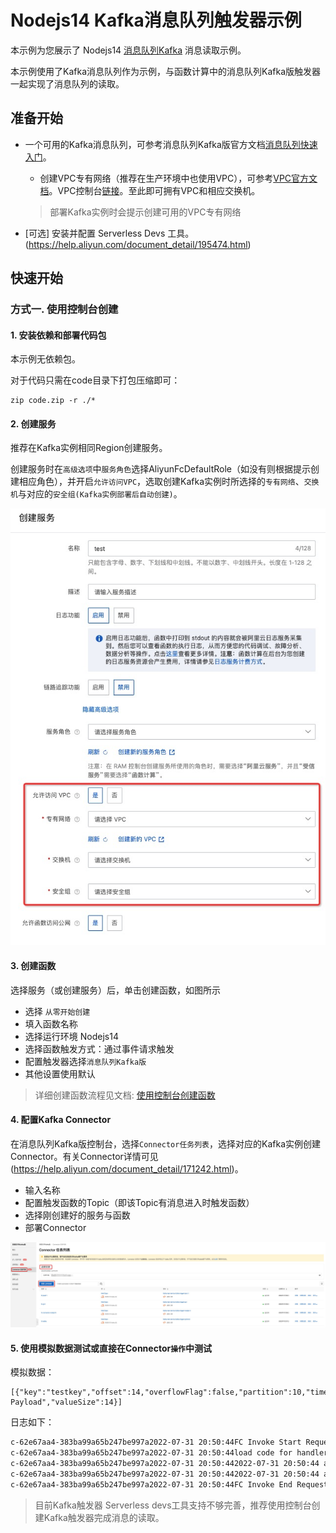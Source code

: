 # Nodejs14 Kafka消息队列触发器示例

本示例为您展示了 Nodejs14  [消息队列Kafka](https://help.aliyun.com/document_detail/68151.html?spm=5176.167616.J_5253785160.5.2dfe6feexRPqMj) 消息读取示例。

本示例使用了Kafka消息队列作为示例，与函数计算中的消息队列Kafka版触发器一起实现了消息队列的读取。



 ## 准备开始

 - 一个可用的Kafka消息队列，可参考消息队列Kafka版官方文档[消息队列快速入门](https://help.aliyun.com/document_detail/99949.html)。

   - 创建VPC专有网络（推荐在生产环境中也使用VPC），可参考[VPC官方文档](https://help.aliyun.com/document_detail/65398.htm?spm=a2c4g.11186623.0.0.61be4c9d4aGfpg#task-1012575)。VPC控制台[链接](https://vpcnext.console.aliyun.com/)。至此即可拥有VPC和相应交换机。

   > 部署Kafka实例时会提示创建可用的VPC专有网络

 - [可选] 安装并配置 Serverless Devs 工具。(https://help.aliyun.com/document_detail/195474.html)

 ## 快速开始

 ### 方式一. 使用控制台创建

#### 1. 安装依赖和部署代码包

本示例无依赖包。

对于代码只需在code目录下打包压缩即可：

```shell
zip code.zip -r ./*
```



 #### 2. 创建服务

推荐在Kafka实例相同Region创建服务。

创建服务时在`高级选项`中`服务角色`选择AliyunFcDefaultRole（如没有则根据提示创建相应角色），并开启`允许访问VPC`，选取创建Kafka实例时所选择的`专有网络`、`交换机`与对应的`安全组(Kafka实例部署后自动创建)`。

![CreateService.png](assets/CreateService.png)



 #### 3. 创建函数

 选择服务（或创建服务）后，单击创建函数，如图所示

 - 选择 `从零开始创建`
 - 填入函数名称
 - 选择运行环境 Nodejs14
 - 选择函数触发方式：通过事件请求触发
 - 配置触发器选择`消息队列Kafka版`
 - 其他设置使用默认

 > 详细创建函数流程见文档: [使用控制台创建函数](https://help.aliyun.com/document_detail/51783.html)



 #### 4. 配置Kafka Connector

在消息队列Kafka版控制台，选择`Connector任务列表`，选择对应的Kafka实例创建Connector。有关Connector详情可见(https://help.aliyun.com/document_detail/171242.html)。

- 输入名称
- 配置触发函数的Topic（即该Topic有消息进入时触发函数）
- 选择刚创建好的服务与函数
- 部署Connector

![Connector.png](assets/Connector.png)



 #### 5. **使用模拟数据测试**或直接在Connector`操作`中测试

 模拟数据：

```
[{"key":"testkey","offset":14,"overflowFlag":false,"partition":10,"timestamp":1659271844051,"topic":"HelloTopic","value":"Test Payload","valueSize":14}]
```

日志如下：

 ```bash
c-62e67aa4-383ba99a65b247be997a2022-07-31 20:50:44FC Invoke Start RequestId: aa7e911f-7dab-463d-a816-92214a264b66
c-62e67aa4-383ba99a65b247be997a2022-07-31 20:50:44load code for handler:index.handler
c-62e67aa4-383ba99a65b247be997a2022-07-31 20:50:442022-07-31 20:50:44 aa7e911f-7dab-463d-a816-92214a264b66 [verbose] kafka message topic: HelloTopic
c-62e67aa4-383ba99a65b247be997a2022-07-31 20:50:442022-07-31 20:50:44 aa7e911f-7dab-463d-a816-92214a264b66 [verbose] kafka message : Test Payload
c-62e67aa4-383ba99a65b247be997a2022-07-31 20:50:44FC Invoke End RequestId: aa7e911f-7dab-463d-a816-92214a264b66
 ```



> 目前Kafka触发器 Serverless devs工具支持不够完善，推荐使用控制台创建Kafka触发器完成消息的读取。
